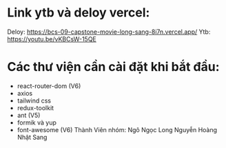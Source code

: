 # Link ytb và deloy vercel:
Deloy: https://bcs-09-capstone-movie-long-sang-8i7n.vercel.app/
Ytb: https://youtu.be/vKBCsW-15QE
# Các thư viện cần cài đặt khi bắt đầu:

- react-router-dom (V6)
- axios
- tailwind css
- redux-toolkit
- ant (V5)
- formik và yup
- font-awesome (V6)
Thành Viên nhóm:
Ngô Ngọc Long
Nguyễn Hoàng Nhật Sang

  
